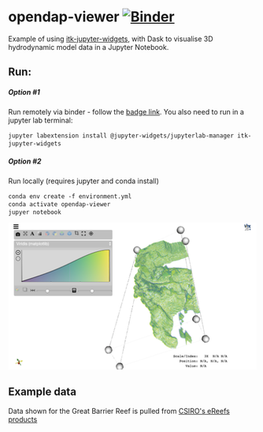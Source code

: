 # opendap-viewer [![Binder](https://binder.pangeo.io/badge_logo.svg)](https://binder.pangeo.io/v2/gh/danwild/opendap-viewer.git/master)

Example of using [itk-jupyter-widgets](https://github.com/InsightSoftwareConsortium/itk-jupyter-widgets), with Dask
to visualise 3D hydrodynamic model data in a Jupyter Notebook.

## Run:

##### Option #1

Run remotely via binder - follow the [badge link](https://binder.pangeo.io/v2/gh/danwild/opendap-viewer.git/master).
You also need to run in a jupyter lab terminal:

```
jupyter labextension install @jupyter-widgets/jupyterlab-manager itk-jupyter-widgets
```

##### Option #2

Run locally (requires jupyter and conda install)

```
conda env create -f environment.yml
conda activate opendap-viewer
jupyer notebook
```

![Screenshot](/screenshots/gbr4.png?raw=true)

## Example data

Data shown for the Great Barrier Reef is pulled from [CSIRO's eReefs products](https://research.csiro.au/ereefs/)
